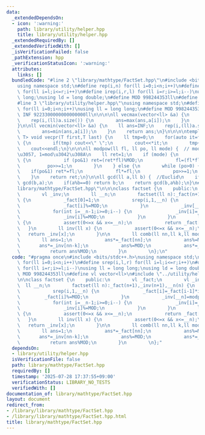 ```yaml
---
data:
  _extendedDependsOn:
  - icon: ':warning:'
    path: library/utility/helper.hpp
    title: library/utility/helper.hpp
  _extendedRequiredBy: []
  _extendedVerifiedWith: []
  _isVerificationFailed: false
  _pathExtension: hpp
  _verificationStatusIcon: ':warning:'
  attributes:
    links: []
  bundledCode: "#line 2 \"library/mathtype/FactSet.hpp\"\n#include <bits/stdc++.h>\n\
    using namespace std;\n#define rep(i,n) for(ll i=0;i<n;i++)\n#define srep(i,l,r)\
    \ for(ll i=l;i<=r;i++)\n#define irep(i,r,l) for(ll i=r;i>=l;i--)\nusing ll = long\
    \ long;\nusing ld = long double;\n#define MOD 998244353ll\n#define vl vector<ll>\n\
    #line 3 \"library/utility/helper.hpp\"\nusing namespace std;\n#define rep(i,n)\
    \ for(ll i=0;i<n;i++)\nusing ll = long long;\n#define MOD 998244353ll\n#define\
    \ INF 9223300000000000000ll\n\n\n\nll vecmax(vector<ll> &a) {\n    ll ans=-INF;\n\
    \    rep(i,(ll)a.size()) {\n        ans=max(ans,a[i]);\n    }\n    return ans;\n\
    }\n\nll vecmin(vector<ll> &a) {\n    ll ans=INF;\n    rep(i,(ll)a.size()) {\n\
    \        ans=min(ans,a[i]);\n    }\n    return ans;\n}\n\n\n\ntemplate <class\
    \ T> void vecpr(T first,T last) {\n    ll tmp=0;\n    for(auto it=first;it!=last;++it)\
    \ {\n        if(tmp) cout<<\" \";\n        cout<<*it;\n        tmp++;\n    }\n\
    \    cout<<endl;\n}\n\n\nll modpow(ll fl, ll po, ll mode) {  // mode: 0=mod\u306A\
    \u3057, 1=mod\u3042\u308A\n    ll ret=1;\n    if (mode) {\n        while (po>0)\
    \ {\n            if (po&1) ret=(ret*fl)%MOD;\n            fl=(fl*fl)%MOD;\n  \
    \          po>>=1;\n        }\n    } else {\n        while (po>0) {\n        \
    \    if(po&1) ret*=fl;\n            fl*=fl;\n            po>>=1;\n        }\n\
    \    }\n    return ret;\n}\n\nll gcd(ll a,ll b) {  //Euclid\n    if(a<b) return\
    \ gcd(b,a);\n    if(a%b==0) return b;\n    return gcd(b,a%b);\n}\n#line 12 \"\
    library/mathtype/FactSet.hpp\"\n\n\nclass factset {\n    public:\n        vl _fact;\n\
    \        vl _inv;\n        ll __n;\n        factset(ll n):_fact(n+1),_inv(n+1),__n(n)\
    \ {\n            _fact[0]=1;\n            srep(i,1,__n) {\n                _fact[i]=_fact[i-1]*i;\n\
    \                _fact[i]%=MOD;\n            }\n            _inv[__n]=modpow(_fact[__n],MOD-2,1);\n\
    \            for(int i=__n-1;i>=0;i--) {\n                _inv[i]=_inv[i+1]*(i+1);\n\
    \                _inv[i]%=MOD;\n            }\n        }\n        ll fact(ll x)\
    \ {\n            assert(0<=x && x<=__n);\n            return _fact[x];\n     \
    \   }\n        ll inv(ll x) {\n            assert(0<=x && x<=__n);\n         \
    \   return _inv[x];\n        }\n\n        ll comb(ll nn,ll k,ll mode) {\n    \
    \        ll ans=1;\n            ans*=_fact[nn];\n            ans%=MOD;\n     \
    \       ans*=_inv[nn-k];\n            ans%=MOD;\n            ans*=_inv[k];\n \
    \           return ans%MOD;\n        }\n        \n};\n"
  code: "#pragma once\n#include <bits/stdc++.h>\nusing namespace std;\n#define rep(i,n)\
    \ for(ll i=0;i<n;i++)\n#define srep(i,l,r) for(ll i=l;i<=r;i++)\n#define irep(i,r,l)\
    \ for(ll i=r;i>=l;i--)\nusing ll = long long;\nusing ld = long double;\n#define\
    \ MOD 998244353ll\n#define vl vector<ll>\n#include \"../utility/helper.hpp\"\n\
    \n\nclass factset {\n    public:\n        vl _fact;\n        vl _inv;\n      \
    \  ll __n;\n        factset(ll n):_fact(n+1),_inv(n+1),__n(n) {\n            _fact[0]=1;\n\
    \            srep(i,1,__n) {\n                _fact[i]=_fact[i-1]*i;\n       \
    \         _fact[i]%=MOD;\n            }\n            _inv[__n]=modpow(_fact[__n],MOD-2,1);\n\
    \            for(int i=__n-1;i>=0;i--) {\n                _inv[i]=_inv[i+1]*(i+1);\n\
    \                _inv[i]%=MOD;\n            }\n        }\n        ll fact(ll x)\
    \ {\n            assert(0<=x && x<=__n);\n            return _fact[x];\n     \
    \   }\n        ll inv(ll x) {\n            assert(0<=x && x<=__n);\n         \
    \   return _inv[x];\n        }\n\n        ll comb(ll nn,ll k,ll mode) {\n    \
    \        ll ans=1;\n            ans*=_fact[nn];\n            ans%=MOD;\n     \
    \       ans*=_inv[nn-k];\n            ans%=MOD;\n            ans*=_inv[k];\n \
    \           return ans%MOD;\n        }\n        \n};"
  dependsOn:
  - library/utility/helper.hpp
  isVerificationFile: false
  path: library/mathtype/FactSet.hpp
  requiredBy: []
  timestamp: '2025-07-28 17:37:55+09:00'
  verificationStatus: LIBRARY_NO_TESTS
  verifiedWith: []
documentation_of: library/mathtype/FactSet.hpp
layout: document
redirect_from:
- /library/library/mathtype/FactSet.hpp
- /library/library/mathtype/FactSet.hpp.html
title: library/mathtype/FactSet.hpp
---
```


